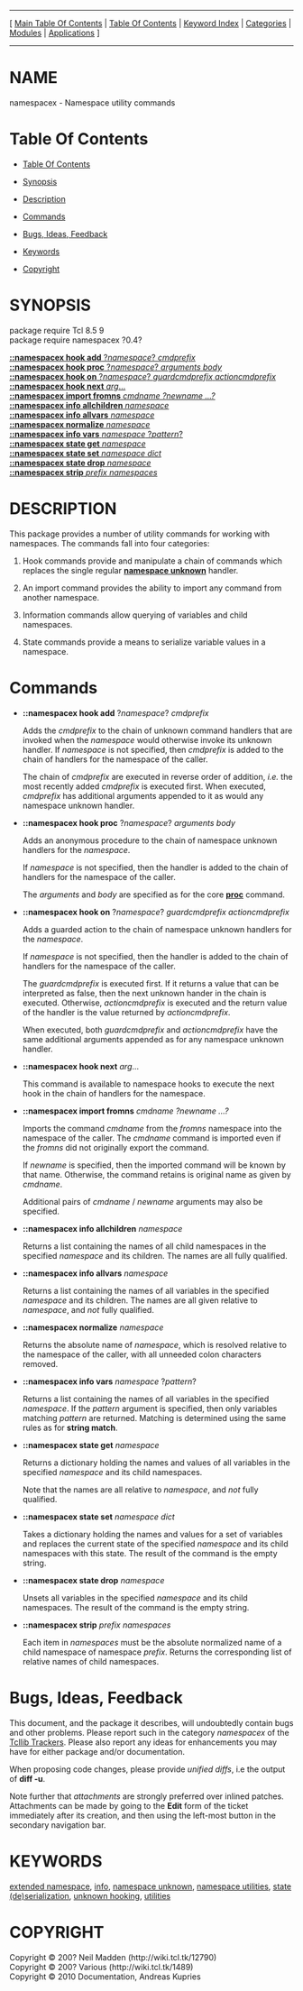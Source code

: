 
[//000000001]: # (namespacex \- Namespace utility commands)
[//000000002]: # (Generated from file 'namespacex\.man' by tcllib/doctools with format 'markdown')
[//000000003]: # (Copyright &copy; 200? Neil Madden \(http://wiki\.tcl\.tk/12790\))
[//000000004]: # (Copyright &copy; 200? Various \(http://wiki\.tcl\.tk/1489\))
[//000000005]: # (Copyright &copy; 2010 Documentation, Andreas Kupries)
[//000000006]: # (namespacex\(n\) 0\.4 tcllib "Namespace utility commands")

<hr> [ <a href="../../../../toc.md">Main Table Of Contents</a> &#124; <a
href="../../../toc.md">Table Of Contents</a> &#124; <a
href="../../../../index.md">Keyword Index</a> &#124; <a
href="../../../../toc0.md">Categories</a> &#124; <a
href="../../../../toc1.md">Modules</a> &#124; <a
href="../../../../toc2.md">Applications</a> ] <hr>

# NAME

namespacex \- Namespace utility commands

# <a name='toc'></a>Table Of Contents

  - [Table Of Contents](#toc)

  - [Synopsis](#synopsis)

  - [Description](#section1)

  - [Commands](#section2)

  - [Bugs, Ideas, Feedback](#section3)

  - [Keywords](#keywords)

  - [Copyright](#copyright)

# <a name='synopsis'></a>SYNOPSIS

package require Tcl 8\.5 9  
package require namespacex ?0\.4?  

[__::namespacex hook add__ ?*namespace*? *cmdprefix*](#1)  
[__::namespacex hook proc__ ?*namespace*? *arguments* *body*](#2)  
[__::namespacex hook on__ ?*namespace*? *guardcmdprefix* *actioncmdprefix*](#3)  
[__::namespacex hook next__ *arg*\.\.\.](#4)  
[__::namespacex import fromns__ *cmdname ?*newname* \.\.\.?*](#5)  
[__::namespacex info allchildren__ *namespace*](#6)  
[__::namespacex info allvars__ *namespace*](#7)  
[__::namespacex normalize__ *namespace*](#8)  
[__::namespacex info vars__ *namespace* ?*pattern*?](#9)  
[__::namespacex state get__ *namespace*](#10)  
[__::namespacex state set__ *namespace* *dict*](#11)  
[__::namespacex state drop__ *namespace*](#12)  
[__::namespacex strip__ *prefix* *namespaces*](#13)  

# <a name='description'></a>DESCRIPTION

This package provides a number of utility commands for working with namespaces\.
The commands fall into four categories:

  1. Hook commands provide and manipulate a chain of commands which replaces the
     single regular __[namespace
     unknown](\.\./\.\./\.\./\.\./index\.md\#namespace\_unknown)__ handler\.

  1. An import command provides the ability to import any command from another
     namespace\.

  1. Information commands allow querying of variables and child namespaces\.

  1. State commands provide a means to serialize variable values in a namespace\.

# <a name='section2'></a>Commands

  - <a name='1'></a>__::namespacex hook add__ ?*namespace*? *cmdprefix*

    Adds the *cmdprefix* to the chain of unknown command handlers that are
    invoked when the *namespace* would otherwise invoke its unknown handler\.
    If *namespace* is not specified, then *cmdprefix* is added to the chain
    of handlers for the namespace of the caller\.

    The chain of *cmdprefix* are executed in reverse order of addition,
    *i\.e\.* the most recently added *cmdprefix* is executed first\. When
    executed, *cmdprefix* has additional arguments appended to it as would any
    namespace unknown handler\.

  - <a name='2'></a>__::namespacex hook proc__ ?*namespace*? *arguments* *body*

    Adds an anonymous procedure to the chain of namespace unknown handlers for
    the *namespace*\.

    If *namespace* is not specified, then the handler is added to the chain of
    handlers for the namespace of the caller\.

    The *arguments* and *body* are specified as for the core
    __[proc](\.\./\.\./\.\./\.\./index\.md\#proc)__ command\.

  - <a name='3'></a>__::namespacex hook on__ ?*namespace*? *guardcmdprefix* *actioncmdprefix*

    Adds a guarded action to the chain of namespace unknown handlers for the
    *namespace*\.

    If *namespace* is not specified, then the handler is added to the chain of
    handlers for the namespace of the caller\.

    The *guardcmdprefix* is executed first\. If it returns a value that can be
    interpreted as false, then the next unknown hander in the chain is executed\.
    Otherwise, *actioncmdprefix* is executed and the return value of the
    handler is the value returned by *actioncmdprefix*\.

    When executed, both *guardcmdprefix* and *actioncmdprefix* have the same
    additional arguments appended as for any namespace unknown handler\.

  - <a name='4'></a>__::namespacex hook next__ *arg*\.\.\.

    This command is available to namespace hooks to execute the next hook in the
    chain of handlers for the namespace\.

  - <a name='5'></a>__::namespacex import fromns__ *cmdname ?*newname* \.\.\.?*

    Imports the command *cmdname* from the *fromns* namespace into the
    namespace of the caller\. The *cmdname* command is imported even if the
    *fromns* did not originally export the command\.

    If *newname* is specified, then the imported command will be known by that
    name\. Otherwise, the command retains is original name as given by
    *cmdname*\.

    Additional pairs of *cmdname* / *newname* arguments may also be
    specified\.

  - <a name='6'></a>__::namespacex info allchildren__ *namespace*

    Returns a list containing the names of all child namespaces in the specified
    *namespace* and its children\. The names are all fully qualified\.

  - <a name='7'></a>__::namespacex info allvars__ *namespace*

    Returns a list containing the names of all variables in the specified
    *namespace* and its children\. The names are all given relative to
    *namespace*, and *not* fully qualified\.

  - <a name='8'></a>__::namespacex normalize__ *namespace*

    Returns the absolute name of *namespace*, which is resolved relative to
    the namespace of the caller, with all unneeded colon characters removed\.

  - <a name='9'></a>__::namespacex info vars__ *namespace* ?*pattern*?

    Returns a list containing the names of all variables in the specified
    *namespace*\. If the *pattern* argument is specified, then only variables
    matching *pattern* are returned\. Matching is determined using the same
    rules as for __string match__\.

  - <a name='10'></a>__::namespacex state get__ *namespace*

    Returns a dictionary holding the names and values of all variables in the
    specified *namespace* and its child namespaces\.

    Note that the names are all relative to *namespace*, and *not* fully
    qualified\.

  - <a name='11'></a>__::namespacex state set__ *namespace* *dict*

    Takes a dictionary holding the names and values for a set of variables and
    replaces the current state of the specified *namespace* and its child
    namespaces with this state\. The result of the command is the empty string\.

  - <a name='12'></a>__::namespacex state drop__ *namespace*

    Unsets all variables in the specified *namespace* and its child
    namespaces\. The result of the command is the empty string\.

  - <a name='13'></a>__::namespacex strip__ *prefix* *namespaces*

    Each item in *namespaces* must be the absolute normalized name of a child
    namespace of namespace *prefix*\. Returns the corresponding list of
    relative names of child namespaces\.

# <a name='section3'></a>Bugs, Ideas, Feedback

This document, and the package it describes, will undoubtedly contain bugs and
other problems\. Please report such in the category *namespacex* of the
[Tcllib Trackers](http://core\.tcl\.tk/tcllib/reportlist)\. Please also report
any ideas for enhancements you may have for either package and/or documentation\.

When proposing code changes, please provide *unified diffs*, i\.e the output of
__diff \-u__\.

Note further that *attachments* are strongly preferred over inlined patches\.
Attachments can be made by going to the __Edit__ form of the ticket
immediately after its creation, and then using the left\-most button in the
secondary navigation bar\.

# <a name='keywords'></a>KEYWORDS

[extended namespace](\.\./\.\./\.\./\.\./index\.md\#extended\_namespace),
[info](\.\./\.\./\.\./\.\./index\.md\#info), [namespace
unknown](\.\./\.\./\.\./\.\./index\.md\#namespace\_unknown), [namespace
utilities](\.\./\.\./\.\./\.\./index\.md\#namespace\_utilities), [state
\(de\)serialization](\.\./\.\./\.\./\.\./index\.md\#state\_de\_serialization), [unknown
hooking](\.\./\.\./\.\./\.\./index\.md\#unknown\_hooking),
[utilities](\.\./\.\./\.\./\.\./index\.md\#utilities)

# <a name='copyright'></a>COPYRIGHT

Copyright &copy; 200? Neil Madden \(http://wiki\.tcl\.tk/12790\)  
Copyright &copy; 200? Various \(http://wiki\.tcl\.tk/1489\)  
Copyright &copy; 2010 Documentation, Andreas Kupries
